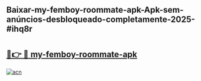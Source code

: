 ## Baixar-my-femboy-roommate-apk-Apk-sem-anúncios-desbloqueado-completamente-2025-#ihq8r

# <h2><a href="https://ainizakaria.my?title=my-femboy-roommate-apk&ref=20M">🔗👉 🔴 my-femboy-roommate-apk</a></h2>

[![acn](https://github.com/user-attachments/assets/0f9c940e-d8b0-45ae-aac7-cd30a18b3e1c)](https://ainizakaria.my?title=my-femboy-roommate-apk&ref=20M)

